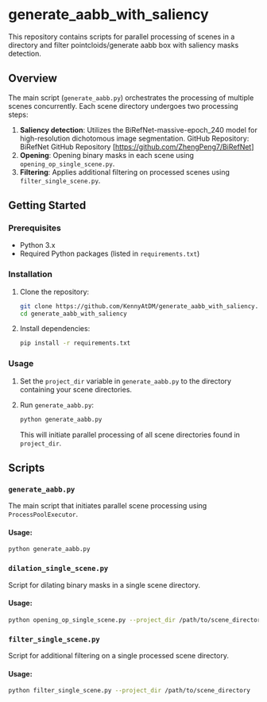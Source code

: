 # generate_aabb_with_saliency

This repository contains scripts for parallel processing of scenes in a directory and filter pointcloids/generate aabb box with saliency masks detection.

## Overview

The main script (`generate_aabb.py`) orchestrates the processing of multiple scenes concurrently. Each scene directory undergoes two processing steps:

1. **Saliency detection**: Utilizes the BiRefNet-massive-epoch_240 model for high-resolution dichotomous image segmentation.
GitHub Repository: BiRefNet GitHub Repository [https://github.com/ZhengPeng7/BiRefNet]
2. **Opening**: Opening binary masks in each scene using `opening_op_single_scene.py`.
3. **Filtering**: Applies additional filtering on processed scenes using `filter_single_scene.py`.

## Getting Started

### Prerequisites

- Python 3.x
- Required Python packages (listed in `requirements.txt`)

### Installation

1. Clone the repository:
   ```bash
   git clone https://github.com/KennyAtDM/generate_aabb_with_saliency.git
   cd generate_aabb_with_saliency
   ```

2. Install dependencies:
   ```bash
   pip install -r requirements.txt
   ```

### Usage

1. Set the `project_dir` variable in `generate_aabb.py` to the directory containing your scene directories.

2. Run `generate_aabb.py`:
   ```bash
   python generate_aabb.py
   ```

   This will initiate parallel processing of all scene directories found in `project_dir`.

## Scripts

### `generate_aabb.py`

The main script that initiates parallel scene processing using `ProcessPoolExecutor`.

#### Usage:

```bash
python generate_aabb.py
```

### `dilation_single_scene.py`

Script for dilating binary masks in a single scene directory.

#### Usage:

```bash
python opening_op_single_scene.py --project_dir /path/to/scene_directory
```

### `filter_single_scene.py`

Script for additional filtering on a single processed scene directory.

#### Usage:

```bash
python filter_single_scene.py --project_dir /path/to/scene_directory
```
